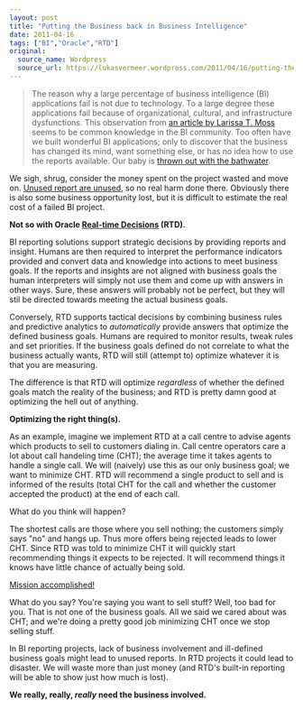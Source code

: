 ```yaml
---
layout: post
title: "Putting the Business back in Business Intelligence"
date: 2011-04-16
tags: ["BI","Oracle","RTD"]
original:
  source_name: Wordpress
  source_url: https://lukasvermeer.wordpress.com/2011/04/16/putting-the-business-back-in-business-intelligence/
---
```


> The reason why a large percentage of business intelligence (BI) applications fail is not due to technology. To a large degree these applications fail because of organizational, cultural, and infrastructure dysfunctions.
This observation from [an article by Larissa T. Moss](http://businessintelligence.com/article/120) seems to be common knowledge in the BI community. Too often have we built wonderful BI applications; only to discover that the business has changed its mind, want something else, or has no idea how to use the reports available. Our baby is [thrown out with the bathwater](http://en.wikipedia.org/wiki/Throw_out_the_baby_with_the_bath_water).

We sigh, shrug, consider the money spent on the project wasted and move on. [Unused report are unused](http://knowyourmeme.com/memes/x-y-is-x-redundant-adjectives-are-redundant), so no real harm done there. Obviously there is also some business opportunity lost, but it is difficult to estimate the real cost of a failed BI project.

**Not so with Oracle [Real-time Decisions](http://www.oracle.com/technetwork/middleware/real-time-decisions/overview/index.html) (RTD).**

BI reporting solutions support strategic decisions by providing reports and insight. Humans are then required to interpret the performance indicators provided and convert data and knowledge into actions to meet business goals. If the reports and insights are not aligned with business goals the human interpreters will simply not use them and come up with answers in other ways. Sure, these answers will probably not be perfect, but they will stil be directed towards meeting the actual business goals.

Conversely, RTD supports tactical decisions by combining business rules and predictive analytics to _automatically_ provide answers that optimize the defined business goals. Humans are required to monitor results, tweak rules and set priorities. If the business goals defined do not correlate to what the business actually wants, RTD will still (attempt to) optimize whatever it is that you are measuring.

The difference is that RTD will optimize _regardless_ of whether the defined goals match the reality of the business; and RTD is pretty damn good at optimizing the hell out of anything.

**Optimizing the right thing(s).**

As an example, imagine we implement RTD at a call centre to advise agents which products to sell to customers dialing in. Call centre operators care a lot about call handeling time (CHT); the average time it takes agents to handle a single call. We will (naively) use this as our only business goal; we want to minimize CHT. RTD will recommend a single product to sell and is informed of the results (total CHT for the call and whether the customer accepted the product) at the end of each call.

What do you think will happen?

The shortest calls are those where you sell nothing; the customers simply says "no" and hangs up. Thus more offers being rejected leads to lower CHT. Since RTD was told to minimize CHT it will quickly start recommending things it expects to be rejected. It will recommend things it knows have little chance of actually being sold.

[Mission accomplished!](http://images.google.com/images?q=mission+accomplished)

What do you say? You're saying you want to sell stuff? Well, too bad for you. That is not one of the business goals. All we said we cared about was CHT; and we're doing a pretty good job minimizing CHT once we stop selling stuff.

In BI reporting projects, lack of business involvement and ill-defined business goals might lead to unused reports. In RTD projects it could lead to disaster. We will waste more than just money (and RTD's built-in reporting will be able to show just how much is lost).

**We really, really, _really_ need the business involved.**